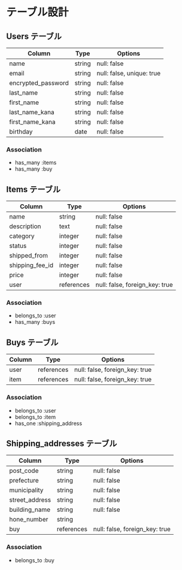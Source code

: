 # テーブル設計

## Users テーブル

| Column             | Type   | Options                   |
| ------------------ | ------ | ------------------------- |
| name               | string | null: false               |
| email              | string | null: false, unique: true |
| encrypted_password | string | null: false               |
| last_name          | string | null: false               |
| first_name         | string | null: false               |
| last_name_kana     | string | null: false               |
| first_name_kana    | string | null: false               |
| birthday           | date   | null: false               |

### Association

- has_many :items
- has_many :buy

## Items テーブル

| Column          | Type       | Options                        |
| --------------- | ---------- | ------------------------------ |
| name            | string     | null: false                    |
| description     | text       | null: false                    |
| category        | integer    | null: false                    |
| status          | integer    | null: false                    |
| shipped_from    | integer    | null: false                    |
| shipping_fee_id | integer    | null: false                    |
| price           | integer    | null: false                    |
| user            | references | null: false, foreign_key: true |

### Association

- belongs_to :user
- has_many :buys

## Buys テーブル

| Column | Type       | Options                        |
| ------ | ---------- | ------------------------------ |
| user   | references | null: false, foreign_key: true |
| item   | references | null: false, foreign_key: true |

### Association

- belongs_to :user
- belongs_to :item
- has_one :shipping_address

## Shipping_addresses テーブル

| Column         | Type       | Options                        |
| -------------- | ---------- | ------------------------------ |
| post_code      | string     | null: false                    |
| prefecture     | string     | null: false                    |
| municipality   | string     | null: false                    |
| street_address | string     | null: false                    |
| building_name  | string     | null: false                    |
| hone_number    | string     |                                |
| buy            | references | null: false, foreign_key: true |

### Association

- belongs_to :buy
